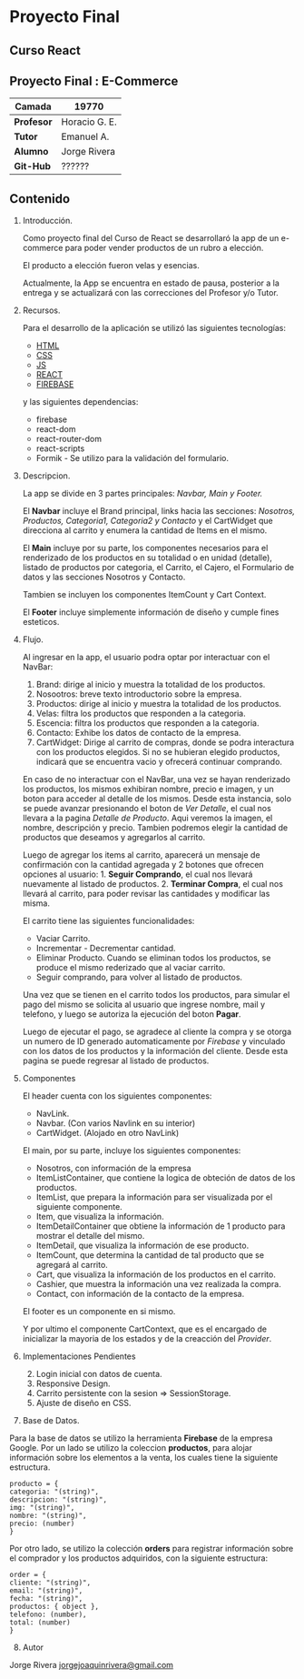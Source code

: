 # Proyecto Final 

## Curso React

## Proyecto Final : E-Commerce

| **Camada** | 19770 |
| --- | --- | 
| **Profesor** | Horacio G. E. |
| **Tutor** | Emanuel A. |
| **Alumno** | Jorge Rivera |
| **Git-Hub** | ?????? |

## Contenido

1. Introducción.  

    Como proyecto final del Curso de React se desarrollaró la app de un e-commerce para poder vender productos de un rubro a elección.

    El producto a elección fueron velas y esencias.

    Actualmente, la App se encuentra en estado de pausa, posterior a la entrega y se actualizará con las correcciones del Profesor y/o Tutor.

2. Recursos.  
 
    Para el desarrollo de la aplicación se utilizó las siguientes tecnologías:

    -   [HTML](https://developer.mozilla.org/es/docs/Glossary/HTML)
    -   [CSS](https://developer.mozilla.org/es/docs/Web/CSS)
    -   [JS](https://developer.mozilla.org/es/docs/Web/JavaScript)
    -   [REACT](https://es.reactjs.org/)
    -   [FIREBASE](https://firebase.google.com/)
    
    y las siguientes dependencias:

    - firebase  
    - react-dom  
    - react-router-dom
    - react-scripts  
    - Formik - Se utilizo para la validación del formulario.

3. Descripcion.  

    La app se divide en 3 partes principales: _Navbar, Main y Footer._

    El **Navbar** incluye el Brand principal, links hacia las secciones: _Nosotros, Productos, Categoria1, Categoria2 y Contacto_ y el CartWidget que direcciona al carrito y enumera la cantidad de Items en el mismo.

    El **Main** incluye por su parte, los componentes necesarios para el renderizado de los productos en su totalidad o en unidad (detalle), listado de productos por categoria, el Carrito, el Cajero, el Formulario de datos y las secciones Nosotros y Contacto. 

    Tambien se incluyen los componentes ItemCount y Cart Context.

    El **Footer** incluye simplemente información de diseño y cumple fines esteticos.

4. Flujo.  
    
    Al ingresar en la app, el usuario podra optar por interactuar con el NavBar:
    1. Brand: dirige al inicio y muestra la totalidad de los productos. 
    2. Nosootros: breve texto introductorio sobre la empresa.
    3. Productos: dirige al inicio y muestra la totalidad de los productos.
    4. Velas: filtra los productos que responden a la categoria.
    5. Escencia: filtra los productos que responden a la categoria.
    6. Contacto: Exhibe los datos de contacto de la empresa.
    7. CartWidget: Dirige al carrito de compras, donde se podra interactura con los productos elegidos. Si no se hubieran elegido productos, indicará que se encuentra vacio y ofrecerá continuar comprando. 


    En caso de no interactuar con el NavBar, una vez se hayan renderizado los productos, los mismos exhibiran nombre, precio e imagen, y un boton para acceder al detalle de los mismos. Desde esta instancia, solo se puede avanzar presionando el boton de _Ver Detalle_, el cual nos llevara a la pagina _Detalle de Producto_. Aqui veremos la imagen, el nombre, descripción y precio. Tambien podremos elegir la cantidad de productos que deseamos y agregarlos al carrito. 

    Luego de agregar los items al carrito, aparecerá un mensaje de confirmación con la cantidad agregada y 2 botones que ofrecen opciones al usuario:
        1. **Seguir Comprando**, el cual nos llevará nuevamente al listado de productos. 
        2. **Terminar Compra**, el cual nos llevará al carrito, para poder revisar las cantidades y modificar las misma. 

    El carrito tiene las siguientes funcionalidades:
    - Vaciar Carrito.
    - Incrementar - Decrementar cantidad.
    - Eliminar Producto. Cuando se eliminan todos los productos, se produce el mismo rederizado que al vaciar carrito.
    - Seguir comprando, para volver al listado de productos. 

    Una vez que se tienen en el carrito todos los productos, para simular el pago del mismo se solicita al usuario que ingrese nombre, mail y telefono, y luego se autoriza la ejecución del boton **Pagar**.

    Luego de ejecutar el pago, se agradece al cliente la compra y se otorga un numero de ID generado automaticamente por _Firebase_ y vinculado con los datos de los productos y la información del cliente. Desde esta pagina se puede regresar al listado de productos. 

5. Componentes

    El header cuenta con los siguientes componentes:
    - NavLink. 
    - Navbar. (Con varios Navlink en su interior)
    - CartWidget. (Alojado en otro NavLink)

    El main, por su parte, incluye los siguientes componentes:
    -   Nosotros, con información de la empresa
    -   ItemListContainer, que contiene la logica de obteción de datos de los productos. 
    -   ItemList, que prepara la información para ser visualizada por el siguiente componente.
    -   Item, que visualiza la información. 
    -   ItemDetailContainer que obtiene la información de 1 producto para mostrar el detalle del mismo. 
    -   ItemDetail, que visualiza la información de ese producto. 
    -   ItemCount, que determina la cantidad de tal producto que se agregará al carrito.
    -   Cart, que visualiza la información de los productos en el carrito. 
    -   Cashier, que muestra la información una vez realizada la compra.
    -   Contact, con información de la contacto de la empresa.

    El footer es un componente en si mismo. 

    Y por ultimo el componente CartContext, que es el encargado de inicializar la mayoria de los estados y de la creacción del _Provider_.

6. Implementaciones Pendientes
  
    2. Login inicial con datos de cuenta.
    3. Responsive Design.
    4. Carrito persistente con la sesion => SessionStorage.
    5. Ajuste de diseño en CSS.

7. Base de Datos.

Para la base de datos se utilizo la herramienta **Firebase** de la empresa Google. Por un lado se utilizo la coleccion **productos**, para alojar información sobre los elementos a la venta, los cuales tiene la siguiente estructura.

```
producto = {
categoria: "(string)",  
descripcion: "(string)",
img: "(string)",
nombre: "(string)",
precio: (number)
}
```

Por otro lado, se utilizo la colección **orders** para registrar información sobre el comprador y los productos adquiridos, con la siguiente estructura:

```
order = {
cliente: "(string)",  
email: "(string)",
fecha: "(string)",
productos: { object },
telefono: (number),
total: (number)
}
```

8. Autor

Jorge Rivera
jorgejoaquinrivera@gmail.com
